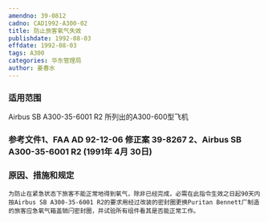 ```yaml
---
amendno: 39-0812
cadno: CAD1992-A300-02
title: 防止旅客氧气失效
publishdate: 1992-08-03
effdate: 1992-08-03
tags: A300
categories: 华东管理局
author: 姜春水
---
```


### 适用范围 
Airbus SB A300-35-6001 R2 所列出的A300-600型飞机

<!--more-->
### 参考文件1、FAA AD 92-12-06 修正案 39-8267 2、Airbus SB A300-35-6001 R2 (1991年 4月 30日) 

### 原因、措施和规定 
    为防止在紧急状态下旅客不能正常地得到氧气，除非已经完成，必需在此指令生效之日起90天内按Airbus SB A300-35-6001 R2的要求用经过改装的密封圈更换Puritan Bennett厂制造的旅客应急氧气箱盖销闩密封圈，并试验所有组件看其是否能正常工作。
